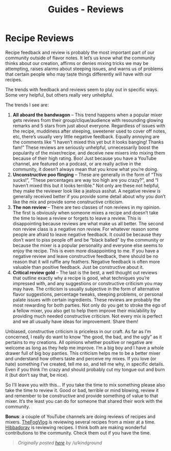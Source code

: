 ﻿---
path: '/guides/reviews'
slug: 'reviews'
title: 'Guides - Reviews'
---

# Recipe Reviews

Recipe feedback and review is probably the most important part of our community outside of flavor notes. It let’s us know what the community thinks about our creation, affirms or denies mixing tricks we may be attempting, raises alarms about steeping issues, and warns us of problems that certain people who may taste things differently will have with our recipes.

The trends with feedback and reviews seem to play out in specific ways. Some very helpful, but others really very unhelpful.

The trends I see are:

1.  **All aboard the bandwagon**  – This trend happens when a popular mixer gets reviews from their group/clique/audience with resounding glowing remarks and 5 stars from just about everyone. Regardless of issues with the recipe, muddiness after steeping, sweetener used to cover off notes, etc, there’s usually very little negative feedback. Equally annoying are the comments like “I haven’t mixed this yet but it looks banging! Thanks fam!” These reviews are seriously unhelpful, unnecessarily boost the popularity of the mixer/recipe, and deceive new mixers into mixing them because of their high rating. Boo! Just because you have a YouTube channel, are featured on a podcast, or are really active in the community, it doesn’t always mean that you know what you’re doing.
2.  **Unconstructive poo flinging**  – These are generally in the form of “This sucks!”, “These percentages are way too high are you crazy?”, and “I haven’t mixed this but it looks terrible.” Not only are these not helpful, they make the reviewer look like a jealous asshat. A negative review is generally received better if you provide some detail about why you don’t like the mix and provide some constructive criticism.
3.  **The non review**  – There are two classes of non reviews in my opinion. The first is obviously when someone mixes a recipe and doesn’t take the time to leave a review or forgets to leave a review. This is disappointing because reviews are what make us all better. The second non review class is a negative non review. For whatever reason some people are afraid to leave negative feedback. It could be because they don’t want to piss people off and be “black balled” by the community or because the mixer is a popular personality and everyone else seems to enjoy the recipe. This is even more disappointing to me. If you have a negative review and leave constructive feedback, there should be no reason that it will ruffle any feathers. Negative feedback is often more valuable than positive feedback. Just be constructive about it.
4.  **Critical review gold**  – The last is the best, a well thought out reviews that outline exactly why a recipe is good, what techniques you’re impressed with, and any suggestions or constructive criticism you may may have. The criticism is usually subjective in the form of alternative flavor suggestions, percentage tweaks, steeping problems, or personal palate issues with certain ingredients. These reviews are probably the most rewarding for both parties. Not only do you get to stroke the ego of a fellow mixer, you also get to help them improve their mix/ability by providing much needed constructive criticism. Not every mix is perfect and we all usually have ideas for improvement. Share them!

Unbiased, constructive criticism is priceless in our craft. As far as I’m concerned, I really do want to know “the good, the bad, and the ugly” as it pertains to my creations. All opinions whether positive or negative are welcome as long as they help me improve. I’m a big boy and I have a whole drawer full of big boy panties. This criticism helps me to be a better mixer and understand how others taste and perceive my mixes. If you love (or hate) something I’ve created, tell me so, and tell me why, in specific details. Even if you think I’m crazy and should probably cut my tongue out and burn it (but don’t say that, be nice).

So I’ll leave you with this… If you take the time to mix something please also take the time to review it. Good or bad, terrible or mind blowing, review it and remember to be constructive and provide something of value to that mixer. It’s the least you can do for someone that shared their work with the community.

**Bonus**: a couple of YouTube channels are doing reviews of recipes and mixers. [TheFogVlog](https://www.youtube.com/channel/UC1W5UVScPHoFyJO3o8S-YSg) is reviewing several recipes from a mixer at a time. [Hibbadoray](https://www.youtube.com/channel/UCFJiizdsKmPufY39iKGAz8w) is reviewing recipes. I think both are making wonderful contributions to the community. Check them out if you have the time.

> _Originally posted  [here](https://redd.it/a0fdtm)  by /u/kindground_
